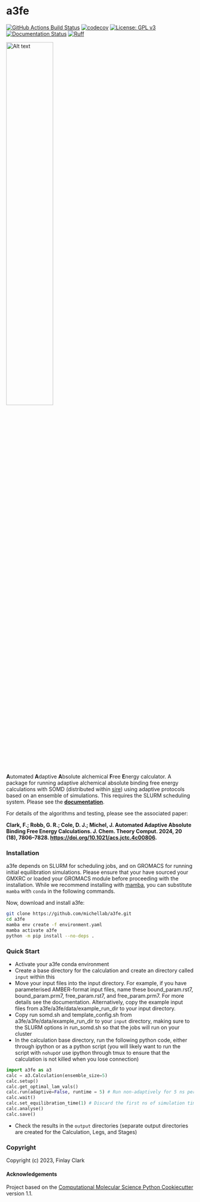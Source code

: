 a3fe
==============================
[//]: # (Badges)
[![GitHub Actions Build Status](https://github.com/michellab/a3fe/workflows/CI/badge.svg)](https://github.com/fjclark/a3fe/actions?query=workflow%3ACI)
[![codecov](https://codecov.io/gh/michellab/a3fe/graph/badge.svg?token=5IGO8SCRRQ)](https://codecov.io/gh/michellab/a3fe)
[![License: GPL v3](https://img.shields.io/badge/License-GPLv3-blue.svg)](https://www.gnu.org/licenses/gpl-3.0)
[![Documentation Status](https://readthedocs.org/projects/a3fe/badge/?version=latest)](https://a3fe.readthedocs.io/en/latest/?badge=latest)
[![Ruff](https://img.shields.io/endpoint?url=https://raw.githubusercontent.com/astral-sh/ruff/main/assets/badge/v2.json)](https://github.com/astral-sh/ruff)
      
<img src="./a3fe_logo.png" alt="Alt text" style="width: 50%; height: 50%;">

**A**utomated **A**daptive **A**bsolute alchemical **F**ree **E**nergy calculator. A package for running adaptive alchemical absolute binding free energy calculations with SOMD (distributed within [sire](https://sire.openbiosim.org/)) using adaptive protocols based on an ensemble of simulations. This requires the SLURM scheduling system. Please see the [**documentation**](https://a3fe.readthedocs.io/en/latest/?badge=latest).

For details of the algorithms and testing, please see the associated paper:

**Clark, F.; Robb, G. R.; Cole, D. J.; Michel, J. Automated Adaptive Absolute Binding Free Energy Calculations. J. Chem. Theory Comput. 2024, 20 (18), 7806–7828. https://doi.org/10.1021/acs.jctc.4c00806.**

### Installation

a3fe depends on SLURM for scheduling jobs, and on GROMACS for running initial equilibration simulations. Please ensure that your have sourced your GMXRC or loaded your GROMACS module before proceeding with the installation. While we recommend installing with [mamba](https://mamba.readthedocs.io/en/latest/installation/mamba-installation.html), you can substitute `mamba` with `conda` in the following commands.

Now, download and install a3fe:
```bash
git clone https://github.com/michellab/a3fe.git
cd a3fe
mamba env create -f environment.yaml
mamba activate a3fe
python -m pip install --no-deps .
```

### Quick Start

- Activate your a3fe conda environment 
- Create a base directory for the calculation and create an directory called `input` within this
- Move your input files into the input directory. For example, if you have parameterised AMBER-format input files, name these bound_param.rst7, bound_param.prm7, free_param.rst7, and free_param.prm7. For more details see the documentation. Alternatively, copy the example input files from a3fe/a3fe/data/example_run_dir to your input directory.
- Copy run somd.sh and template_config.sh from a3fe/a3fe/data/example_run_dir to your `input` directory, making sure to the SLURM options in run_somd.sh so that the jobs will run on your cluster
- In the calculation base directory, run the following python code, either through ipython or as a python script (you will likely want to run the script with `nohup`or use ipython through tmux to ensure that the calculation is not killed when you lose connection)

```python
import a3fe as a3 
calc = a3.Calculation(ensemble_size=5)
calc.setup()
calc.get_optimal_lam_vals()
calc.run(adaptive=False, runtime = 5) # Run non-adaptively for 5 ns per replicate
calc.wait()
calc.set_equilibration_time(1) # Discard the first ns of simulation time
calc.analyse()
calc.save()
```

- Check the results in the ``output`` directories (separate output directories are created for the Calculation, Legs, and Stages)

### Copyright

Copyright (c) 2023, Finlay Clark


#### Acknowledgements
 
Project based on the 
[Computational Molecular Science Python Cookiecutter](https://github.com/molssi/cookiecutter-cms) version 1.1.
